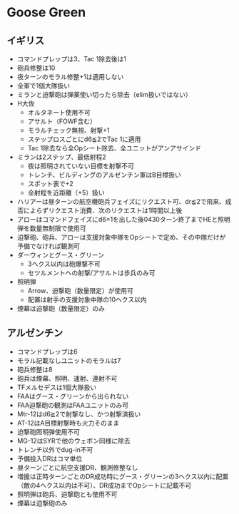 # Goose Green

## イギリス
- コマンドプレップは3、Tac 1除去後は1
- 砲兵修整は10
- 夜ターンのモラル修整+1は適用しない
- 全軍で1個大隊扱い
- ミランと迫撃砲は弾薬使い切ったら除去（elim扱いではない）
- H大佐
  - オルタネート使用不可
  - アサルト（FOWF含む）
  - モラルチェック無視、射撃+1
  - ステップロスごとにd6≦2でTac 1に適用
  - Tac 1除去なら全Opシート除去、全ユニットがアンアサインド
- ミランは2ステップ、最低射程2
  - 夜は照明されていない目標を射撃不可
  - トレンチ、ビルディングのアルゼンチン軍はB目標扱い
  - スポット表で+2
  - 全射程を近距離（+5）扱い
- ハリアーは昼ターンの航空機砲兵フェイズにリクエスト可、dr≦2で飛来、成否によらずリクエスト消費、次のリクエストは1時間以上後
- アローはコマンドフェイズにd6=1を出した後0430ターン終了までHEと照明弾を数量無制限で使用可
- 迫撃砲、砲兵、アローは支援対象中隊をOpシートで定め、その中隊だけが予備でなければ観測可
- ダーウィンとグース・グリーン
  - 3ヘクス以内は砲爆撃不可
  - セツルメントへの射撃/アサルトは歩兵のみ可
- 照明弾
  - Arrow、迫撃砲（数量限定）が使用可
  - 配置は射手の支援対象中隊の10ヘクス以内
- 煙幕は迫撃砲（数量限定）のみ

## アルゼンチン
- コマンドプレップは6
- モラル記載なしユニットのモラルは7
- 砲兵修整は8
- 砲兵は煙幕、照明、速射、連射不可
- TFメルセデスは1個大隊扱い
- FAAはグース・グリーンから出られない
- FAA迫撃砲の観測はFAAユニットのみ可
- Mtr-12はd6≧2で射撃なし、かつ射撃済扱い
- AT-12はA目標射撃時も火力そのまま
- 迫撃砲照明弾使用不可
- MG-12はSYRで他のウェポン同様に除去
- トレンチ以外でdug-in不可
- 予備投入DRはコマ単位
- 昼ターンごとに航空支援DR、観測修整なし
- 増援は正時ターンごとのDR成功時にグース・グリーンの3ヘクス以内に配置（敵の4ヘクス以内は不可）、DR成功までOpシートに記載不可
- 照明弾ほ砲兵、迫撃砲とも使用不可
- 煙幕は迫撃砲のみ
